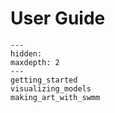 # User Guide

```{toctree}
---
hidden:
maxdepth: 2
---
getting_started
visualizing_models
making_art_with_swmm
```